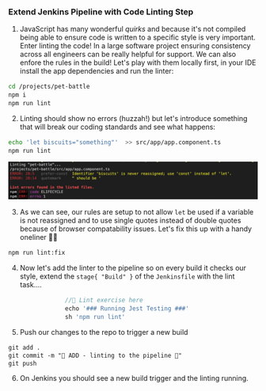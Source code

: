 ### Extend Jenkins Pipeline with Code Linting Step

1. JavaScript has many wonderful _quirks_ and because it's not compiled being able to ensure code is written to a specific style is very important. Enter linting the code! In a large software project ensuring consistency across all engineers can be really helpful for support. We can also enfore the rules in the build! Let's play with them locally first, in your IDE install the app dependencies and run the linter:

```bash
cd /projects/pet-battle
npm i
npm run lint
```

2. Linting should show no errors (huzzah!) but let's introduce something that will break our coding standards and see what happens:

```bash
echo 'let biscuits="something"'  >> src/app/app.component.ts 
npm run lint
```
![lint-err](./images/lint-err.png)

3. As we can see, our rules are setup to not allow `let` be used if a variable is not reassigned and to use single quotes instead of double quotes because of browser compatability issues. Let's fix this up with a handy oneliner 💪🔥

```bash
npm run lint:fix
```

4. Now let's add the linter to the pipeline so on every build it checks our style, extend the `stage{ "Build" }` of the `Jenkinsfile` with the lint task....

```groovy
                //💅 Lint exercise here
                echo '### Running Jest Testing ###'
                sh 'npm run lint'
```

5. Push our changes to the repo to trigger a new build

```
git add .
git commit -m "💅 ADD - linting to the pipeline 💅"
git push
```

6. On Jenkins you should see a new build trigger and the linting running.